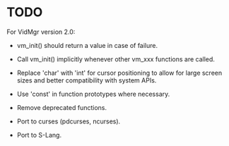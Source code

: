 # TODO

For VidMgr version 2.0:

* vm_init() should return a value in case of failure.

* Call vm_init() implicitly whenever other vm_xxx functions are called.

* Replace 'char' with 'int' for cursor positioning to allow for large
screen sizes and better compatibility with system APIs.

* Use 'const' in function prototypes where necessary.

* Remove deprecated functions.

* Port to curses (pdcurses, ncurses).

* Port to S-Lang.
